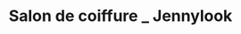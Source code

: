 ---
title: "Salon de coiffure _ Jennylook"
url: /berck/salon-de-coiffure-_-jennylook/
shop: coiffeur
---